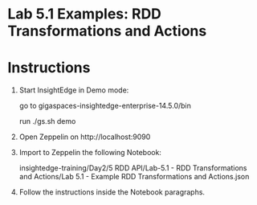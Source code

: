 # Lab 5.1 Examples: RDD Transformations and Actions

# Instructions

1. Start InsightEdge in Demo mode:

    go to gigaspaces-insightedge-enterprise-14.5.0/bin

    run ./gs.sh demo

2. Open Zeppelin on http://localhost:9090

3. Import to Zeppelin the following Notebook:

    insightedge-training/Day2/5 RDD API/Lab-5.1 - RDD Transformations and Actions/Lab 5.1 - Example RDD Transformations and Actions.json
    
4. Follow the instructions inside the Notebook paragraphs.
